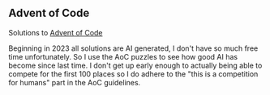 ## Advent of Code
Solutions to [Advent of Code](https://adventofcode.com/)

Beginning in 2023 all solutions are AI generated, I don't have so much free time unfortunately. So I use the AoC puzzles to see how good AI has become since last time. I don't get up early enough to actually being able to compete for the first 100 places so I do adhere to the "this is a competition for humans" part in the AoC guidelines.
